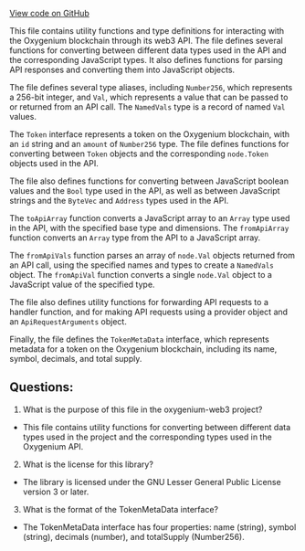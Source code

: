 [View code on GitHub](https://github.com/oxygenium-network/oxygenium-web3/packages/web3/src/api/types.ts)

This file contains utility functions and type definitions for interacting with the Oxygenium blockchain through its web3 API. The file defines several functions for converting between different data types used in the API and the corresponding JavaScript types. It also defines functions for parsing API responses and converting them into JavaScript objects.

The file defines several type aliases, including `Number256`, which represents a 256-bit integer, and `Val`, which represents a value that can be passed to or returned from an API call. The `NamedVals` type is a record of named `Val` values.

The `Token` interface represents a token on the Oxygenium blockchain, with an `id` string and an `amount` of `Number256` type. The file defines functions for converting between `Token` objects and the corresponding `node.Token` objects used in the API.

The file also defines functions for converting between JavaScript boolean values and the `Bool` type used in the API, as well as between JavaScript strings and the `ByteVec` and `Address` types used in the API.

The `toApiArray` function converts a JavaScript array to an `Array` type used in the API, with the specified base type and dimensions. The `fromApiArray` function converts an `Array` type from the API to a JavaScript array.

The `fromApiVals` function parses an array of `node.Val` objects returned from an API call, using the specified names and types to create a `NamedVals` object. The `fromApiVal` function converts a single `node.Val` object to a JavaScript value of the specified type.

The file also defines utility functions for forwarding API requests to a handler function, and for making API requests using a provider object and an `ApiRequestArguments` object.

Finally, the file defines the `TokenMetaData` interface, which represents metadata for a token on the Oxygenium blockchain, including its name, symbol, decimals, and total supply.
## Questions: 
 1. What is the purpose of this file in the oxygenium-web3 project?
- This file contains utility functions for converting between different data types used in the project and the corresponding types used in the Oxygenium API.

2. What is the license for this library?
- The library is licensed under the GNU Lesser General Public License version 3 or later.

3. What is the format of the TokenMetaData interface?
- The TokenMetaData interface has four properties: name (string), symbol (string), decimals (number), and totalSupply (Number256).